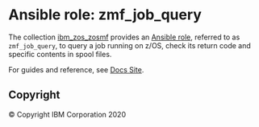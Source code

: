 # Ansible role: zmf_job_query
The collection [ibm_zos_zosmf](../../README.md) provides an [Ansible role](https://docs.ansible.com/ansible/latest/user_guide/playbooks_reuse_roles.html), referred to as `zmf_job_query`, to query a job running on z/OS, check its return code and specific contents in spool files.

For guides and reference, see [Docs Site](https://ibm.github.io/ibm_zos_zosmf/roles/README_zmf_job_query.html).

## Copyright
© Copyright IBM Corporation 2020
